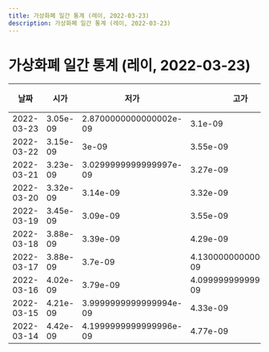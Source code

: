 ```yaml
---
title: 가상화폐 일간 통계 (레이, 2022-03-23)
description: 가상화폐 일간 통계 (레이, 2022-03-23)
---
```


가상화폐 일간 통계 (레이, 2022-03-23)
===

|날짜|시가|저가|고가|종가|비고|
|--|--|--|--|--|--|
|2022-03-23|3.05e-09|2.8700000000000002e-09|3.1e-09|2.96e-09|    |
|2022-03-22|3.15e-09|3e-09|3.55e-09|3.08e-09|    |
|2022-03-21|3.23e-09|3.0299999999999997e-09|3.27e-09|3.15e-09|    |
|2022-03-20|3.32e-09|3.14e-09|3.32e-09|3.23e-09|    |
|2022-03-19|3.45e-09|3.09e-09|3.55e-09|3.34e-09|    |
|2022-03-18|3.88e-09|3.39e-09|4.29e-09|3.45e-09|    |
|2022-03-17|3.88e-09|3.7e-09|4.1300000000000004e-09|3.8900000000000004e-09|    |
|2022-03-16|4.02e-09|3.79e-09|4.0999999999999995e-09|3.8500000000000006e-09|    |
|2022-03-15|4.21e-09|3.9999999999999994e-09|4.33e-09|4.02e-09|    |
|2022-03-14|4.42e-09|4.1999999999999996e-09|4.77e-09|4.21e-09|    |
